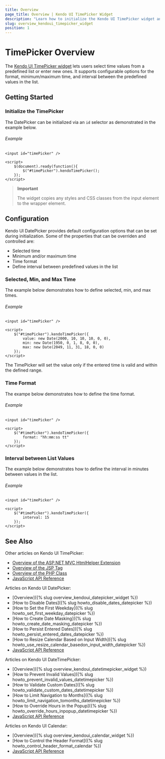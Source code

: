 ```yaml
---
title: Overview
page_title: Overview | Kendo UI TimePicker Widget
description: "Learn how to initialize the Kendo UI TimePicker widget and configure its behaviors."
slug: overview_kendoui_timepicker_widget
position: 1
---
```


# TimePicker Overview

The [Kendo UI TimePicker widget](http://demos.telerik.com/kendo-ui/timepicker/index) lets users select time values from a predefined list or enter new ones. It supports configurable options for the format, minimum/maximum time, and interval between the predefined values in the list.

## Getting Started

### Initialize the TimePicker

The DatePicker can be initialized via an `id` selector as demonstrated in the example below.

###### Example

    <input id="timePicker" />

    <script>
        $(document).ready(function(){
            $("#timePicker").kendoTimePicker();
        });
    </script>

> **Important**
>
> The widget copies any styles and CSS classes from the input element to the wrapper element.

## Configuration

Kendo UI DatePicker provides default configuration options that can be set during initialization. Some of the properties that can be overriden and controlled are:

*   Selected time
*   Minimum and/or maximum time
*   Time format
*   Define interval between predefined values in the list

### Selected, Min, and Max Time

The example below demonstrates how to define selected, min, and max times.

###### Example

    <input id="timePicker" />

    <script>
        $("#timePicker").kendoTimePicker({
            value: new Date(2000, 10, 10, 10, 0, 0),
            min: new Date(1950, 0, 1, 8, 0, 0),
            max: new Date(2049, 11, 31, 18, 0, 0)
        });
    </script>

The TimePicker will set the value only if the entered time is valid and within the defined range.

### Time Format

The exampe below demonstrates how to define the time format.

###### Example

    <input id="timePicker" />

    <script>
        $("#timePicker").kendoTimePicker({
            format: "hh:mm:ss tt"
        });
    </script>

### Interval between List Values

The example below demonstrates how to define the interval in minutes between values in the list.

###### Example

    <input id="timePicker" />

    <script>
        $("#timePicker").kendoTimePicker({
            interval: 15
        });
    </script>

## See Also

Other articles on Kendo UI TimePicker:

* [Overview of the ASP.NET MVC HtmlHelper Extension](/aspnet-mvc/helpers/timepicker/overview)
* [Overview of the JSP Tag](/jsp/tags/timepicker/overview)
* [Overview of the PHP Class](/php/widgets/timepicker/overview)
* [JavaScript API Reference](/api/javascript/ui/timepicker)

Articles on Kendo UI DatePicker:

* [Overview]({% slug overview_kendoui_datepicker_widget %})
* [How to Disable Dates]({% slug howto_disable_dates_datepicker %})
* [How to Set the First Weekday]({% slug howto_set_first_weekday_datepicker %})
* [How to Create Date Masking]({% slug howto_create_date_masking_datepicker %})
* [How to Persist Entered Dates]({% slug howto_persist_entered_dates_datepicker %})
* [How to Resize Calendar Based on Input Width]({% slug howto_use_resize_calendar_basedon_input_width_datepicker %})
* [JavaScript API Reference](/api/javascript/ui/datepicker)

Articles on Kendo UI DateTimePicker:

* [Overview]({% slug overview_kendoui_datetimepicker_widget %})
* [How to Prevent Invalid Values]({% slug howto_prevent_invalid_values_datetimepicker %})
* [How to Validate Custom Dates]({% slug howto_validate_custom_dates_datetimepicker %})
* [How to Limit Navigation to Months]({% slug howto_limit_navigation_tomonths_datetimepicker %})
* [How to Override Hours in the Popup]({% slug howto_override_hours_inpopup_datetimepicker %})
* [JavaScript API Reference](/api/javascript/ui/datetimepicker)

Articles on Kendo UI Calendar:

* [Overview]({% slug overview_kendoui_calendar_widget %})
* [How to Control the Header Format]({% slug howto_control_header_format_calendar %})
* [JavaScript API Reference](/api/javascript/ui/calendar)
